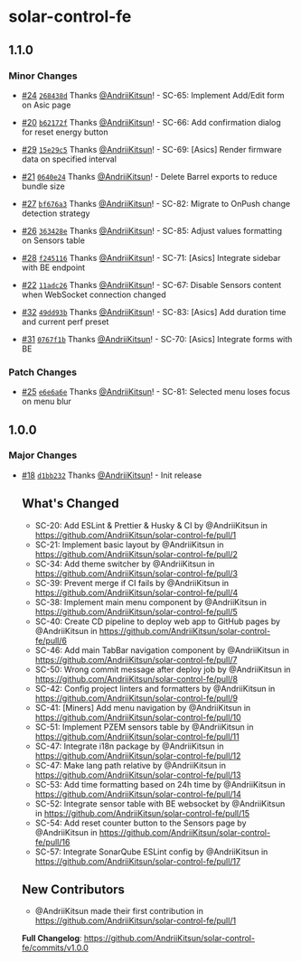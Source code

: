 # solar-control-fe

## 1.1.0

### Minor Changes

- [#24](https://github.com/AndriiKitsun/solar-control-fe/pull/24) [`268438d`](https://github.com/AndriiKitsun/solar-control-fe/commit/268438da54362363020c9ec23235d556c0df82d1) Thanks [@AndriiKitsun](https://github.com/AndriiKitsun)! - SC-65: Implement Add/Edit form on Asic page

- [#20](https://github.com/AndriiKitsun/solar-control-fe/pull/20) [`b62172f`](https://github.com/AndriiKitsun/solar-control-fe/commit/b62172f1f6773f9b6455cae989e71a43d5fe74e0) Thanks [@AndriiKitsun](https://github.com/AndriiKitsun)! - SC-66: Add confirmation dialog for reset energy button

- [#29](https://github.com/AndriiKitsun/solar-control-fe/pull/29) [`15e29c5`](https://github.com/AndriiKitsun/solar-control-fe/commit/15e29c57f6d87f513f190697f780d62746f09403) Thanks [@AndriiKitsun](https://github.com/AndriiKitsun)! - SC-69: [Asics] Render firmware data on specified interval

- [#21](https://github.com/AndriiKitsun/solar-control-fe/pull/21) [`0640e24`](https://github.com/AndriiKitsun/solar-control-fe/commit/0640e24d2fa5ea732a099e9b6af389d5d9dec1ee) Thanks [@AndriiKitsun](https://github.com/AndriiKitsun)! - Delete Barrel exports to reduce bundle size

- [#27](https://github.com/AndriiKitsun/solar-control-fe/pull/27) [`bf676a3`](https://github.com/AndriiKitsun/solar-control-fe/commit/bf676a3ce6266df7a1ca05ac6e64848ff09df1a5) Thanks [@AndriiKitsun](https://github.com/AndriiKitsun)! - SC-82: Migrate to OnPush change detection strategy

- [#26](https://github.com/AndriiKitsun/solar-control-fe/pull/26) [`363428e`](https://github.com/AndriiKitsun/solar-control-fe/commit/363428e8f114e8fb8612a1b14394960cd3940520) Thanks [@AndriiKitsun](https://github.com/AndriiKitsun)! - SC-85: Adjust values formatting on Sensors table

- [#28](https://github.com/AndriiKitsun/solar-control-fe/pull/28) [`f245116`](https://github.com/AndriiKitsun/solar-control-fe/commit/f24511610d582d171c7088ca6c4c98f2c5355438) Thanks [@AndriiKitsun](https://github.com/AndriiKitsun)! - SC-71: [Asics] Integrate sidebar with BE endpoint

- [#22](https://github.com/AndriiKitsun/solar-control-fe/pull/22) [`11adc26`](https://github.com/AndriiKitsun/solar-control-fe/commit/11adc26b8f0cada88b89f4e197de09f720746794) Thanks [@AndriiKitsun](https://github.com/AndriiKitsun)! - SC-67: Disable Sensors content when WebSocket connection changed

- [#32](https://github.com/AndriiKitsun/solar-control-fe/pull/32) [`49dd93b`](https://github.com/AndriiKitsun/solar-control-fe/commit/49dd93bd53b7ebc734270b4ceab3b399568b84d6) Thanks [@AndriiKitsun](https://github.com/AndriiKitsun)! - SC-83: [Asics] Add duration time and current perf preset

- [#31](https://github.com/AndriiKitsun/solar-control-fe/pull/31) [`0767f1b`](https://github.com/AndriiKitsun/solar-control-fe/commit/0767f1b7edeed352b0d7fd077cb6e9d9d3f7eef3) Thanks [@AndriiKitsun](https://github.com/AndriiKitsun)! - SC-70: [Asics] Integrate forms with BE

### Patch Changes

- [#25](https://github.com/AndriiKitsun/solar-control-fe/pull/25) [`e6e6a6e`](https://github.com/AndriiKitsun/solar-control-fe/commit/e6e6a6e29e99746595e9e8502e70f02428c972e2) Thanks [@AndriiKitsun](https://github.com/AndriiKitsun)! - SC-81: Selected menu loses focus on menu blur

## 1.0.0

### Major Changes

- [#18](https://github.com/AndriiKitsun/solar-control-fe/pull/18) [`d1bb232`](https://github.com/AndriiKitsun/solar-control-fe/commit/d1bb2320e3b5fa38ff891e68194b9b16cb943818) Thanks [@AndriiKitsun](https://github.com/AndriiKitsun)! - Init release

  ## What's Changed

  - SC-20: Add ESLint & Prettier & Husky & CI by @AndriiKitsun in https://github.com/AndriiKitsun/solar-control-fe/pull/1
  - SC-21: Implement basic layout by @AndriiKitsun in https://github.com/AndriiKitsun/solar-control-fe/pull/2
  - SC-34: Add theme switcher by @AndriiKitsun in https://github.com/AndriiKitsun/solar-control-fe/pull/3
  - SC-39: Prevent merge if CI fails by @AndriiKitsun in https://github.com/AndriiKitsun/solar-control-fe/pull/4
  - SC-38: Implement main menu component by @AndriiKitsun in https://github.com/AndriiKitsun/solar-control-fe/pull/5
  - SC-40: Create CD pipeline to deploy web app to GitHub pages by @AndriiKitsun in https://github.com/AndriiKitsun/solar-control-fe/pull/6
  - SC-46: Add main TabBar navigation component by @AndriiKitsun in https://github.com/AndriiKitsun/solar-control-fe/pull/7
  - SC-50: Wrong commit message after deploy job by @AndriiKitsun in https://github.com/AndriiKitsun/solar-control-fe/pull/8
  - SC-42: Config project linters and formatters by @AndriiKitsun in https://github.com/AndriiKitsun/solar-control-fe/pull/9
  - SC-41: [Miners] Add menu navigation by @AndriiKitsun in https://github.com/AndriiKitsun/solar-control-fe/pull/10
  - SC-51: Implement PZEM sensors table by @AndriiKitsun in https://github.com/AndriiKitsun/solar-control-fe/pull/11
  - SC-47: Integrate i18n package by @AndriiKitsun in https://github.com/AndriiKitsun/solar-control-fe/pull/12
  - SC-47: Make lang path relative by @AndriiKitsun in https://github.com/AndriiKitsun/solar-control-fe/pull/13
  - SC-53: Add time formatting based on 24h time by @AndriiKitsun in https://github.com/AndriiKitsun/solar-control-fe/pull/14
  - SC-52: Integrate sensor table with BE websocket by @AndriiKitsun in https://github.com/AndriiKitsun/solar-control-fe/pull/15
  - SC-54: Add reset counter button to the Sensors page by @AndriiKitsun in https://github.com/AndriiKitsun/solar-control-fe/pull/16
  - SC-57: Integrate SonarQube ESLint config by @AndriiKitsun in https://github.com/AndriiKitsun/solar-control-fe/pull/17

  ## New Contributors

  - @AndriiKitsun made their first contribution in https://github.com/AndriiKitsun/solar-control-fe/pull/1

  **Full Changelog**: https://github.com/AndriiKitsun/solar-control-fe/commits/v1.0.0
